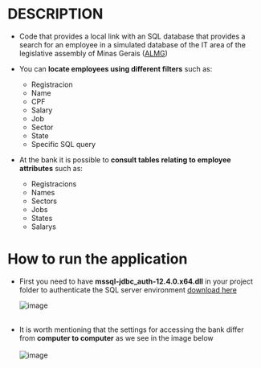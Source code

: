 # DESCRIPTION
- Code that provides a local link with an SQL database that provides a search for an employee in a simulated database of the IT area of ​​the legislative assembly of Minas Gerais (<a href= "https://www.almg.gov.br/" target="_blank">ALMG</a>)
- You can <b>locate employees using different filters</b> such as:

  - Registracion
  - Name
  - CPF
  - Salary
  - Job
  - Sector
  - State
  - Specific SQL query

- At the bank it is possible to <b>consult tables relating to employee attributes</b> such as:
  - Registracions
  - Names
  - Sectors
  - Jobs
  - States
  - Salarys
# How to run the application
- First you need to have <b>mssql-jdbc_auth-12.4.0.x64.dll</b> in your project folder to authenticate the SQL server environment
 <a href="https://learn.microsoft.com/en-us/sql/connect/jdbc/release-notes-for-the-jdbc-driver?view=sql-server-ver16"> download here </a> 
  
  ![image](https://github.com/LeoBarbosa08/Query_ALMG-Database/assets/84389162/c0b8ea8f-6c63-477d-81e8-72b76558268d)
  <br>
  <br>
- It is worth mentioning that the settings for accessing the bank differ from <b>computer to computer</b> as we see in the image below
  <br>
  <br>
 ![image](https://github.com/LeoBarbosa08/Query_ALMG-Database/assets/84389162/61a3e0b9-5a12-40cd-815d-a1ae039158b9)

